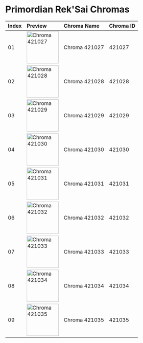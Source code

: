 # Primordian Rek'Sai Chromas

| Index | Preview | Chroma Name | Chroma ID |
|:---|:---|:---|:---|
| 01 | <img src='https://raw.communitydragon.org/latest/plugins/rcp-be-lol-game-data/global/default/v1/champion-chroma-images/421/421027.png' alt='Chroma 421027' width='100'> | Chroma 421027 | 421027 |
| 02 | <img src='https://raw.communitydragon.org/latest/plugins/rcp-be-lol-game-data/global/default/v1/champion-chroma-images/421/421028.png' alt='Chroma 421028' width='100'> | Chroma 421028 | 421028 |
| 03 | <img src='https://raw.communitydragon.org/latest/plugins/rcp-be-lol-game-data/global/default/v1/champion-chroma-images/421/421029.png' alt='Chroma 421029' width='100'> | Chroma 421029 | 421029 |
| 04 | <img src='https://raw.communitydragon.org/latest/plugins/rcp-be-lol-game-data/global/default/v1/champion-chroma-images/421/421030.png' alt='Chroma 421030' width='100'> | Chroma 421030 | 421030 |
| 05 | <img src='https://raw.communitydragon.org/latest/plugins/rcp-be-lol-game-data/global/default/v1/champion-chroma-images/421/421031.png' alt='Chroma 421031' width='100'> | Chroma 421031 | 421031 |
| 06 | <img src='https://raw.communitydragon.org/latest/plugins/rcp-be-lol-game-data/global/default/v1/champion-chroma-images/421/421032.png' alt='Chroma 421032' width='100'> | Chroma 421032 | 421032 |
| 07 | <img src='https://raw.communitydragon.org/latest/plugins/rcp-be-lol-game-data/global/default/v1/champion-chroma-images/421/421033.png' alt='Chroma 421033' width='100'> | Chroma 421033 | 421033 |
| 08 | <img src='https://raw.communitydragon.org/latest/plugins/rcp-be-lol-game-data/global/default/v1/champion-chroma-images/421/421034.png' alt='Chroma 421034' width='100'> | Chroma 421034 | 421034 |
| 09 | <img src='https://raw.communitydragon.org/latest/plugins/rcp-be-lol-game-data/global/default/v1/champion-chroma-images/421/421035.png' alt='Chroma 421035' width='100'> | Chroma 421035 | 421035 |
